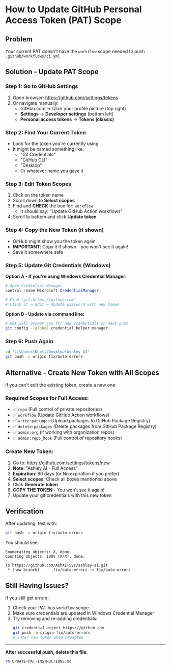 # How to Update GitHub Personal Access Token (PAT) Scope

## Problem
Your current PAT doesn't have the `workflow` scope needed to push `.github/workflows/ci.yml`

## Solution - Update PAT Scope

### Step 1: Go to GitHub Settings
1. Open browser: https://github.com/settings/tokens
2. Or navigate manually:
   - GitHub.com → Click your profile picture (top right)
   - **Settings** → **Developer settings** (bottom left)
   - **Personal access tokens** → **Tokens (classic)**

### Step 2: Find Your Current Token
- Look for the token you're currently using
- It might be named something like:
  - "Git Credentials"
  - "GitHub CLI"
  - "Desktop"
  - Or whatever name you gave it

### Step 3: Edit Token Scopes
1. Click on the token name
2. Scroll down to **Select scopes**
3. Find and **CHECK** the box for: `workflow`
   - It should say: "Update GitHub Action workflows"
4. Scroll to bottom and click **Update token**

### Step 4: Copy the New Token (if shown)
- GitHub might show you the token again
- **IMPORTANT**: Copy it if shown - you won't see it again!
- Save it somewhere safe

### Step 5: Update Git Credentials (Windows)

**Option A - If you're using Windows Credential Manager:**
```powershell
# Open Credential Manager
control /name Microsoft.CredentialManager

# Find "git:https://github.com"
# Click it → Edit → Update password with new token
```

**Option B - Update via command line:**
```bash
# Git will prompt you for new credentials on next push
git config --global credential.helper manager
```

### Step 6: Push Again
```bash
cd "C:\Users\Khell\Desktop\Ashley AI"
git push -u origin fix/auto-errors
```

## Alternative - Create New Token with All Scopes

If you can't edit the existing token, create a new one:

### Required Scopes for Full Access:
- ✅ `repo` (Full control of private repositories)
- ✅ `workflow` (Update GitHub Action workflows)
- ✅ `write:packages` (Upload packages to GitHub Package Registry)
- ✅ `delete:packages` (Delete packages from GitHub Package Registry)
- ✅ `admin:org` (if working with organization repos)
- ✅ `admin:repo_hook` (Full control of repository hooks)

### Create New Token:
1. Go to: https://github.com/settings/tokens/new
2. **Note**: "Ashley AI - Full Access"
3. **Expiration**: 90 days (or No expiration if you prefer)
4. **Select scopes**: Check all boxes mentioned above
5. Click **Generate token**
6. **COPY THE TOKEN** - You won't see it again!
7. Update your git credentials with this new token

## Verification

After updating, test with:
```bash
git push -u origin fix/auto-errors
```

You should see:
```
Enumerating objects: X, done.
Counting objects: 100% (X/X), done.
...
To https://github.com/AshAI-Sys/ashley-ai.git
 * [new branch]      fix/auto-errors -> fix/auto-errors
```

## Still Having Issues?

If you still get errors:
1. Check your PAT has `workflow` scope
2. Make sure credentials are updated in Windows Credential Manager
3. Try removing and re-adding credentials:
   ```bash
   git credential reject https://github.com
   git push -u origin fix/auto-errors
   # Enter new token when prompted
   ```

---

**After successful push, delete this file:**
```bash
rm UPDATE-PAT-INSTRUCTIONS.md
```
